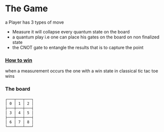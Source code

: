 # The Game

a Player has 3 types of move 

-   Measure it will collapse every quantum state on the board 
-   a quantum play i.e  one can place his gates on the board on non finalized state
-   the CNOT gate to entangle the results that is to capture the point

### <u>How to win</u>

when a measurement occurs the one with a win state in classical tic tac toe wins

###  The board

``` bash
┌───┬───┬───┐
│ 0 │ 1 │ 2 │
├───┼───┼───┤
│ 3 │ 4 │ 5 │
├───┼───┼───┤
│ 6 │ 7 │ 8 │
└───┴───┴───┘
```

